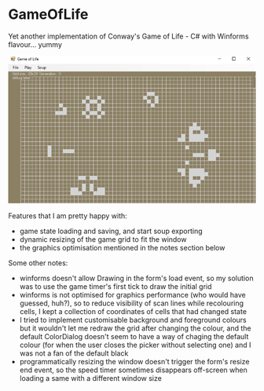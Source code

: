 # GameOfLife
Yet another implementation of Conway's Game of Life - C# with Winforms flavour... yummy

![static demo](demos/loading1.png)

Features that I am pretty happy with:
- game state loading and saving, and start soup exporting
- dynamic resizing of the game grid to fit the window
- the graphics optimisation mentioned in the notes section below

Some other notes:
- winforms doesn't allow Drawing in the form's load event, so my solution was to use the game timer's first tick to draw the initial grid
- winforms is not optimised for graphics performance (who would have guessed, huh?), so to reduce visibility of scan lines while recolouring cells, I kept a collection of coordinates of cells that had changed state
- I tried to implement customisable background and foreground colours but it wouldn't let me redraw the grid after changing the colour, and the default ColorDialog doesn't seem to have a way of chaging the default colour (for when the user closes the picker without selecting one) and I was not a fan of the default black
- programmatically resizing the window doesn't trigger the form's resize end event, so the speed timer sometimes disappears off-screen when loading a same with a different window size
